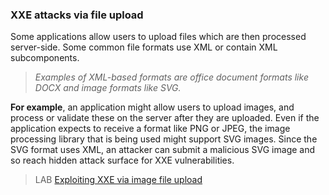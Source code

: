 ### XXE attacks via file upload

Some applications allow users to upload files which are then processed server-side. Some common file formats use XML or contain XML subcomponents.  

>_Examples of XML-based formats are office document formats like DOCX and image formats like SVG._  
  
**For example**, an application might allow users to upload images, and process or validate these on the server after they are uploaded. Even if the application expects to receive a format like PNG or JPEG, the image processing library that is being used might support SVG images. Since the SVG format uses XML, an attacker can submit a malicious SVG image and so reach hidden attack surface for XXE vulnerabilities.  
  
  
>LAB [Exploiting XXE via image file upload](https://portswigger.net/web-security/xxe/lab-xxe-via-file-upload)